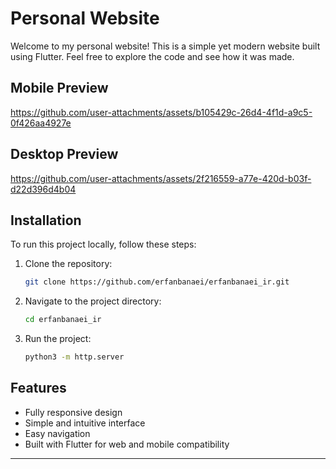 # Personal Website

Welcome to my personal website! This is a simple yet modern website built using Flutter. Feel free to explore the code and see how it was made.

## Mobile Preview

https://github.com/user-attachments/assets/b105429c-26d4-4f1d-a9c5-0f426aa4927e

## Desktop Preview

https://github.com/user-attachments/assets/2f216559-a77e-420d-b03f-d22d396d4b04


## Installation

To run this project locally, follow these steps:

1. Clone the repository:
    ```bash
    git clone https://github.com/erfanbanaei/erfanbanaei_ir.git
    ```
2. Navigate to the project directory:
    ```bash
    cd erfanbanaei_ir
    ```
3. Run the project:
    ```bash
    python3 -m http.server
    ```

## Features

- Fully responsive design
- Simple and intuitive interface
- Easy navigation
- Built with Flutter for web and mobile compatibility

---
